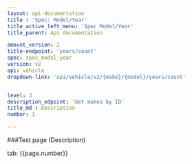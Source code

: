 ```yaml
---
layout: api-documentation
title : 'Spec: Model/Year'
title_active_left_menu: 'Spec Model/Year'
title_parent: Api documentation

amount_version: 2
title-endpoint: 'years/count'
spec: spec_model_year
version: v2
api: vehicle
dropdown-link: 'api/vehicle/v2/{make}/{model}/years/count'


level: 3
description_edpoint: 'Get makes by ID'
title_md : Description
number: 1

---
```



###Test page (Description)

tab: {{page.number}}

